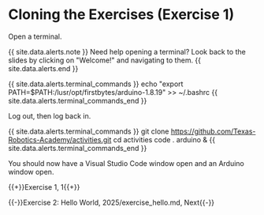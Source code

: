 # Cloning the Exercises (Exercise 1)

Open a terminal.


{{ site.data.alerts.note }}
Need help opening a terminal? Look back to the slides by clicking on "Welcome!" and navigating to them.
{{ site.data.alerts.end }}

{{ site.data.alerts.terminal_commands }}
echo "export PATH=$PATH:/lusr/opt/firstbytes/arduino-1.8.19" >> ~/.bashrc
{{ site.data.alerts.terminal_commands_end }}

Log out, then log back in.

{{ site.data.alerts.terminal_commands }}
git clone https://github.com/Texas-Robotics-Academy/activities.git
cd activities
code .
arduino &
{{ site.data.alerts.terminal_commands_end }}

You should now have a Visual Studio Code window open and an Arduino window open.

{{+}}Exercise 1, 1{{+}}

{{-}}Exercise 2: Hello World, 2025/exercise_hello.md, Next{{-}}